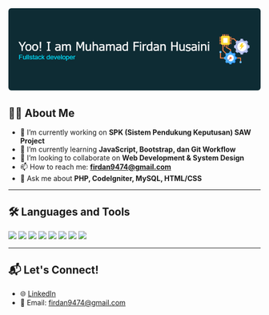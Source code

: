 <!-- Header Profil -->
<img src="./img/bg.png">

## 🧑‍💻 About Me

- 🔭 I’m currently working on **SPK (Sistem Pendukung Keputusan) SAW Project**
- 🌱 I’m currently learning **JavaScript, Bootstrap, dan Git Workflow**
- 👯 I’m looking to collaborate on **Web Development & System Design**
- 📫 How to reach me: **firdan9474@gmail.com**
- 💬 Ask me about **PHP, CodeIgniter, MySQL, HTML/CSS**

---

## 🛠️ Languages and Tools

<p>
  <img src="https://img.shields.io/badge/PHP-777BB4?logo=php&logoColor=white" />
  <img src="https://img.shields.io/badge/MySQL-4479A1?logo=mysql&logoColor=white" />
  <img src="https://img.shields.io/badge/JavaScript-F7DF1E?logo=javascript&logoColor=black" />
  <img src="https://img.shields.io/badge/HTML5-E34F26?logo=html5&logoColor=white" />
  <img src="https://img.shields.io/badge/CSS3-1572B6?logo=css3&logoColor=white" />
  <img src="https://img.shields.io/badge/Bootstrap-563D7C?logo=bootstrap&logoColor=white" />
  <img src="https://img.shields.io/badge/Figma-F24E1E?logo=figma&logoColor=white" />
  <img src="https://img.shields.io/badge/Lucidchart-FF8000?logo=lucidchart&logoColor=white" />
</p>

<!-- ## 📈 GitHub Stats

<p align="center">
  <img src="https://github-readme-stats.vercel.app/api?username=Firdan9474&show_icons=true&theme=radical" height="165"/>
  <img src="https://github-readme-stats.vercel.app/api/top-langs/?username=Firdan9474&layout=compact&theme=radical" height="165"/>
</p> -->

---

<!-- ## 🚀 My Projects

<!-- - 🎮 [SPK Pemilihan Kartu Grafis dengan SAW](https://github.com/Firdan9474/spk-saw-gpu)
- 🏫 [Sistem PPDB Online Sekolah](https://github.com/Firdan9474/ppdb-smp) -->

## 📬 Let's Connect!

- 🌐 [LinkedIn](https://www.linkedin.com/in/muhamad-firdan-husaini-1ba2a9285/)
- 💌 Email: firdan9474@gmail.com
